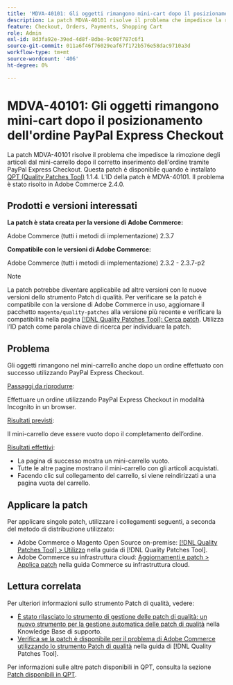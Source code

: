 ```yaml
---
title: 'MDVA-40101: Gli oggetti rimangono mini-cart dopo il posizionamento dell''ordine PayPal Express Checkout'
description: La patch MDVA-40101 risolve il problema che impedisce la rimozione degli articoli dal mini-carrello dopo il corretto inserimento dell'ordine tramite PayPal Express Checkout. Questa patch è disponibile quando è installato [Quality Patches Tool (QPT)](https://experienceleague.adobe.com/it/docs/commerce-operations/tools/quality-patches-tool/quality-patches-tool-to-self-serve-quality-patches) 1.1.4. L'ID della patch è MDVA-40101. Il problema è stato risolto in Adobe Commerce 2.4.0.
feature: Checkout, Orders, Payments, Shopping Cart
role: Admin
exl-id: 8d3fa92e-39ed-4d8f-8dbe-9c08f787c6f1
source-git-commit: 011a6f46f76029eaf67f172b576e58dac9710a3d
workflow-type: tm+mt
source-wordcount: '406'
ht-degree: 0%

---
```


# MDVA-40101: Gli oggetti rimangono mini-cart dopo il posizionamento dell&#39;ordine PayPal Express Checkout

La patch MDVA-40101 risolve il problema che impedisce la rimozione degli articoli dal mini-carrello dopo il corretto inserimento dell&#39;ordine tramite PayPal Express Checkout. Questa patch è disponibile quando è installato [QPT (Quality Patches Tool)](https://experienceleague.adobe.com/it/docs/commerce-operations/tools/quality-patches-tool/quality-patches-tool-to-self-serve-quality-patches) 1.1.4. L&#39;ID della patch è MDVA-40101. Il problema è stato risolto in Adobe Commerce 2.4.0.

## Prodotti e versioni interessati

**La patch è stata creata per la versione di Adobe Commerce:**

Adobe Commerce (tutti i metodi di implementazione) 2.3.7

**Compatibile con le versioni di Adobe Commerce:**

Adobe Commerce (tutti i metodi di implementazione) 2.3.2 - 2.3.7-p2

>[!NOTE]
>
>La patch potrebbe diventare applicabile ad altre versioni con le nuove versioni dello strumento Patch di qualità. Per verificare se la patch è compatibile con la versione di Adobe Commerce in uso, aggiornare il pacchetto `magento/quality-patches` alla versione più recente e verificare la compatibilità nella pagina [[!DNL Quality Patches Tool]: Cerca patch](https://experienceleague.adobe.com/it/docs/commerce-operations/tools/quality-patches-tool/quality-patches-tool-to-self-serve-quality-patches). Utilizza l’ID patch come parola chiave di ricerca per individuare la patch.

## Problema

Gli oggetti rimangono nel mini-carrello anche dopo un ordine effettuato con successo utilizzando PayPal Express Checkout.

<u>Passaggi da riprodurre</u>:

Effettuare un ordine utilizzando PayPal Express Checkout in modalità Incognito in un browser.

<u>Risultati previsti</u>:

Il mini-carrello deve essere vuoto dopo il completamento dell’ordine.

<u>Risultati effettivi</u>:

* La pagina di successo mostra un mini-carrello vuoto.
* Tutte le altre pagine mostrano il mini-carrello con gli articoli acquistati.
* Facendo clic sul collegamento del carrello, si viene reindirizzati a una pagina vuota del carrello.

## Applicare la patch

Per applicare singole patch, utilizzare i collegamenti seguenti, a seconda del metodo di distribuzione utilizzato:

* Adobe Commerce o Magento Open Source on-premise: [[!DNL Quality Patches Tool] > Utilizzo](/help/tools/quality-patches-tool/usage.md) nella guida di [!DNL Quality Patches Tool].
* Adobe Commerce su infrastruttura cloud: [Aggiornamenti e patch > Applica patch](https://experienceleague.adobe.com/docs/commerce-cloud-service/user-guide/develop/upgrade/apply-patches.html?lang=it) nella guida Commerce su infrastruttura cloud.

## Lettura correlata

Per ulteriori informazioni sullo strumento Patch di qualità, vedere:

* [È stato rilasciato lo strumento di gestione delle patch di qualità: un nuovo strumento per la gestione automatica delle patch di qualità](https://experienceleague.adobe.com/it/docs/commerce-operations/tools/quality-patches-tool/quality-patches-tool-to-self-serve-quality-patches) nella Knowledge Base di supporto.
* [Verifica se la patch è disponibile per il problema di Adobe Commerce utilizzando lo strumento Patch di qualità](/help/tools/quality-patches-tool/patches-available-in-qpt/check-patch-for-magento-issue-with-magento-quality-patches.md) nella guida di [!DNL Quality Patches Tool].

Per informazioni sulle altre patch disponibili in QPT, consulta la sezione [Patch disponibili in QPT](https://experienceleague.adobe.com/tools/commerce-quality-patches/index.html?lang=it).
